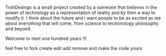 TrshDesings is a small project created by a someone that believes in the power of technology as a representation of reality and by then a way to modify it. I think about the future and i want people to be as excited as me about everything that will come, from science to techonology philosophy and beyond.

Welcome to next one hundred years !!!

feel free to fork create edit add remove and make the code yours
